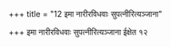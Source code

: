 +++
title = "12 इमा नारीरविधवाः सुपत्नीरित्यञ्जाना"

+++
इमा नारीरविधवाः सुपत्नीरित्यञ्जाना ईक्षेत १२